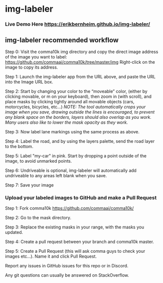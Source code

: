 # img-labeler

### Live Demo Here https://erikbernheim.github.io/img-labeler/


## img-labeler recommended workflow
Step 0: Visit the comma10k img directory and copy the direct image address of the image you want to label: https://github.com/commaai/comma10k/tree/master/img
Right-click on the image to copy its address.

Step 1: Launch the img-labeler app from the URL above, and paste the URL into the Image URL box.

Step 2: Start by changing your color to the “moveable” color, (either by clicking movable, or m on your keyboard), then zoom in (with scroll), and place masks by clicking tightly around all movable objects (cars, motorcycles, bicycles, etc…)
*NOTE: The tool automatically crops your image when you save, drawing outside the lines is encouraged, to prevent any blank space on the borders, layers should also overlap as you work. Many users also like to lower the mask opacity as they work.*

Step 3: Now label lane markings using the same process as above.

Step 4: Label the road, and by using the layers palette, send the road layer to the bottom.

Step 5: Label "my-car" in pink. Start by dropping a point outside of the image, to avoid unmarked points.

Step 6: Undriveable is optional, img-labeler will automatically add undriveable to any areas left blank when you save.

Step 7: Save your image


### Upload your labeled images to GitHub  and make a Pull Request
Step 1: Fork comma10k https://github.com/commaai/comma10k/

Step 2: Go to the mask directory.

Step 3: Replace the existing masks in your range, with the masks you updated.

Step 4: Create a pull request between your branch and comma10k master.

Step 5: Create a Pull Request (this will ask comma guys to check your images etc...). Name it and click Pull Request.

Report any issues in GitHub issues for this repo or in Discord.

Any git questions can usually be answered on StackOverflow.
